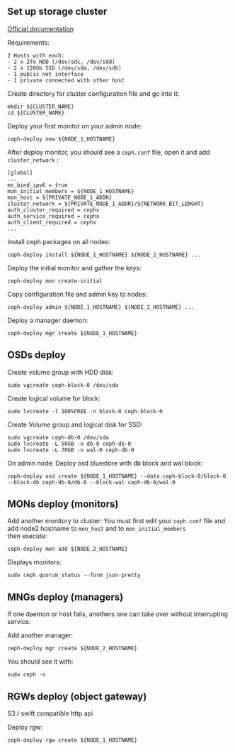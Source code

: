 Set up storage cluster
------
[Official documentation](http://docs.ceph.com/docs/master/start/quick-ceph-deploy)

Requirements:
```
2 Hosts with each:
- 2 x 2To HDD (/dev/sdc, /dev/sdd)
- 2 x 120Gb SSD (/dev/sda, /dev/sdb)
- 1 public net interface
- 1 private connected with other host
```

Create directory for cluster configuration file and go into it:
```
mkdir ${CLUSTER_NAME}
cd ${CLUSTER_NAME}
```

Deploy your first monitor on your admin node:
```
ceph-deploy new ${NODE_1_HOSTNAME}
```

After deploy monitor, you should see a `ceph.conf` file, open it and add `cluster_network` :
```
[global]
...
ms_bind_ipv6 = true
mon_initial_members = ${NODE_1_HOSTNAME}
mon_host = ${PRIVATE_NODE_1_ADDR}
cluster_network = ${PRIVATE_NODE_1_ADDR}/${NETWORK_BIT_LENGHT}
auth_cluster_required = cephx
auth_service_required = cephx
auth_client_required = cephx
...
```

Install ceph packages on all nodes:
```
ceph-deploy install ${NODE_1_HOSTNAME} ${NODE_2_HOSTNAME} ...
```

Deploy the initial monitor and gather the keys:
```
ceph-deploy mon create-initial
```

Copy configuration file and admin key to nodes:
```
ceph-deploy admin ${NODE_1_HOSTNAME} ${NODE_2_HOSTNAME} ...
```

Deploy a manager daemon:
```
ceph-deploy mgr create ${NODE_1_HOSTNAME}
```

OSDs deploy
---
Create volume group with HDD disk:
```
sudo vgcreate ceph-block-0 /dev/sda
```

Create logical volume for block:
```
sudo lvcreate -l 100%FREE -n block-0 ceph-block-0
```

Create Volume group and logical disk for SSD:
```
sudo vgcreate ceph-db-0 /dev/sda
sudo lvcreate -L 50GB -n db-0 ceph-db-0
sudo lvcreate -L 70GB -n wal-0 ceph-db-0
```

On admin node:
Deploy osd bluestore with db block and wal block:
```
ceph-deploy osd create ${NODE_1_HOSTNAME} --data ceph-block-0/block-0 --block-db ceph-db-0/db-0 --block-wal ceph-db-0/wal-0
```

MONs deploy (monitors)
---
Add another monitory to cluster:
You must first edit your `ceph.conf` file and add node2 hostname to `mon_host` and to `mon_initial_members`    
then execute:
```
ceph-deploy mon add ${NODE_2_HOSTNAME}
```

Displays monitors:
```
sudo ceph quorum_status --form json-pretty
```

MNGs deploy (managers)
---
If one daemon or host fails, anothers one can take over without interrupting service.   

Add another manager:
```
ceph-deploy mgr create ${NODE_2_HOSTNAME}
```

You should see it with:
```
sudo ceph -s
```

RGWs deploy (object gateway)
---
S3 / swift compatible http api

Deploy rgw:
```
ceph-deploy rgw create ${NODE_1_HOSTNAME}
```
